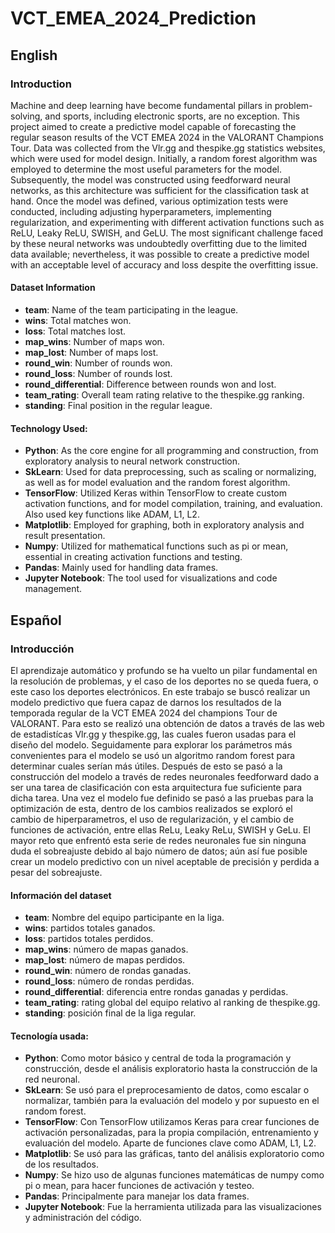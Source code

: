 # VCT_EMEA_2024_Prediction

## English

### Introduction
Machine and deep learning have become fundamental pillars in problem-solving, and sports, including electronic sports, are no exception. This project aimed to create a predictive model capable of forecasting the regular season results of the VCT EMEA 2024 in the VALORANT Champions Tour. Data was collected from the Vlr.gg and thespike.gg statistics websites, which were used for model design. Initially, a random forest algorithm was employed to determine the most useful parameters for the model. Subsequently, the model was constructed using feedforward neural networks, as this architecture was sufficient for the classification task at hand. Once the model was defined, various optimization tests were conducted, including adjusting hyperparameters, implementing regularization, and experimenting with different activation functions such as ReLU, Leaky ReLU, SWISH, and GeLU. The most significant challenge faced by these neural networks was undoubtedly overfitting due to the limited data available; nevertheless, it was possible to create a predictive model with an acceptable level of accuracy and loss despite the overfitting issue.

#### Dataset Information
- **team**: Name of the team participating in the league.
- **wins**: Total matches won.
- **loss**: Total matches lost.
- **map_wins**: Number of maps won.
- **map_lost**: Number of maps lost.
- **round_win**: Number of rounds won.
- **round_loss**: Number of rounds lost.
- **round_differential**: Difference between rounds won and lost.
- **team_rating**: Overall team rating relative to the thespike.gg ranking.
- **standing**: Final position in the regular league.

#### Technology Used:
- **Python**: As the core engine for all programming and construction, from exploratory analysis to neural network construction.
- **SkLearn**: Used for data preprocessing, such as scaling or normalizing, as well as for model evaluation and the random forest algorithm.
- **TensorFlow**: Utilized Keras within TensorFlow to create custom activation functions, and for model compilation, training, and evaluation. Also used key functions like ADAM, L1, L2.
- **Matplotlib**: Employed for graphing, both in exploratory analysis and result presentation.
- **Numpy**: Utilized for mathematical functions such as pi or mean, essential in creating activation functions and testing.
- **Pandas**: Mainly used for handling data frames.
- **Jupyter Notebook**: The tool used for visualizations and code management.

## Español

### Introducción
El aprendizaje automático y profundo se ha vuelto un pilar fundamental en la resolución de problemas, y el caso de los deportes no se queda fuera, o este caso los deportes electrónicos. En este trabajo se buscó realizar un modelo predictivo que fuera capaz de darnos los resultados de la temporada regular de la VCT EMEA 2024 del champions Tour de VALORANT. Para esto se realizó una obtención de datos a través de las web de estadistícas Vlr.gg y thespike.gg, las cuales fueron usadas para el diseño del modelo. Seguidamente para explorar los parámetros más convenientes para el modelo se usó un algoritmo random forest para determinar cuales serían más útiles. Después de esto se pasó a la construcción del modelo a través de redes neuronales feedforward dado a ser una tarea de clasificación con esta arquitectura fue suficiente para dicha tarea. Una vez el modelo fue definido se pasó a las pruebas para la optimización de esta, dentro de los cambios realizados se exploró el cambio de hiperparametros, el uso de regularización, y el cambio de funciones de activación, entre ellas ReLu, Leaky ReLu, SWISH y GeLu. El mayor reto que enfrentó esta serie de redes neuronales fue sin ninguna duda el sobreajuste debido al bajo número de datos; aún así fue posible crear un modelo predictivo con un nivel aceptable de precisión y perdida a pesar del sobreajuste.

#### Información del dataset
- **team**: Nombre del equipo participante en la liga.
- **wins**: partidos totales ganados.
- **loss**: partidos totales perdidos.
- **map_wins**: número de mapas ganados.
- **map_lost**: número de mapas perdidos.
- **round_win**: número de rondas ganadas.
- **round_loss**: número de rondas perdidas.
- **round_differential**: diferencia entre rondas ganadas y perdidas.
- **team_rating**: rating global del equipo relativo al ranking de thespike.gg.
- **standing**: posición final de la liga regular.

#### Tecnología usada:
- **Python**: Como motor básico y central de toda la programación y construcción, desde el análisis exploratorio hasta la construcción de la red neuronal.
- **SkLearn**: Se usó para el preprocesamiento de datos, como escalar o normalizar, también para la evaluación del modelo y por supuesto en el random forest.
- **TensorFlow**: Con TensorFlow utilizamos Keras para crear funciones de activación personalizadas, para la propia compilación, entrenamiento y evaluación del modelo. Aparte de funciones clave como ADAM, L1, L2.
- **Matplotlib**: Se usó para las gráficas, tanto del análisis exploratorio como de los resultados.
- **Numpy**: Se hizo uso de algunas funciones matemáticas de numpy como pi o mean, para hacer funciones de activación y testeo.
- **Pandas**: Principalmente para manejar los data frames.
- **Jupyter Notebook**: Fue la herramienta utilizada para las visualizaciones y administración del código.
